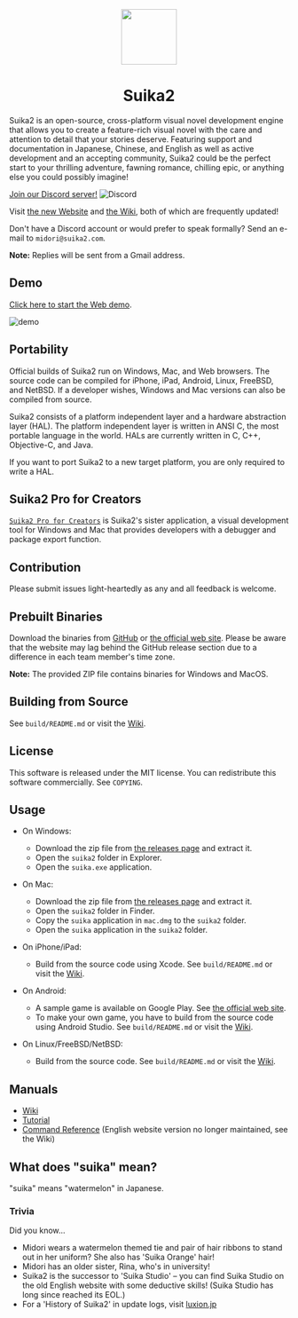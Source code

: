 <!-- Header -->
<div align="center">
	<img src="https://suika2.com/img/AppIcon.png" width="100" height="100"/>
	<h1>Suika2</h1>
</div>

<!-- Content -->

Suika2 is an open-source, cross-platform visual novel development engine that allows you to create a feature-rich visual novel with the care and attention to detail that your stories deserve. Featuring support and documentation in Japanese, Chinese, and English as well as active development and an accepting community, Suika2 could be the perfect start to your thrilling adventure, fawning romance, chilling epic, or anything else you could possibly imagine!

[Join our Discord server!](https://discord.gg/ZmvXxE8GFg)  ![Discord](https://discord.com/api/guilds/986623112617541677/widget.png)

Visit [the new Website](https://docs.suika2.com/) and [the Wiki](https://github.com/suika2engine/suika2/wiki), both of which are frequently updated!

Don't have a Discord account or would prefer to speak formally? Send an e-mail to `midori@suika2.com`.

**Note:** Replies will be sent from a Gmail address. 

## Demo

[Click here to start the Web demo](https://suika2.com/game-en/).

![demo](https://github.com/suika2engine/suika2/raw/master/doc/img/screenshot.jpg "screenshot")

## Portability

Official builds of Suika2 run on Windows, Mac, and Web browsers.
The source code can be compiled for iPhone, iPad, Android, Linux, FreeBSD, and NetBSD.
If a developer wishes, Windows and Mac versions can also be compiled from source.

Suika2 consists of a platform independent layer and a hardware abstraction layer (HAL).
The platform independent layer is written in ANSI C, the most portable language in the world.
HALs are currently written in C, C++, Objective-C, and Java.

If you want to port Suika2 to a new target platform, you are only required to write a HAL.

## Suika2 Pro for Creators

[`Suika2 Pro for Creators`](https://github.com/suika2engine/suika2/wiki/5.-Suika2-Pro-for-Creators) is Suika2's sister application, a visual development tool for Windows and Mac that provides developers with a debugger and package export function.

## Contribution

Please submit issues light-heartedly as any and all feedback is welcome.

## Prebuilt Binaries

Download the binaries from [GitHub]() or [the official web site](https://docs.suika2.com/). Please be aware that the website may lag behind the GitHub release section due to a difference in each team member's time zone.

**Note:** The provided ZIP file contains binaries for Windows and MacOS.

## Building from Source

See `build/README.md` or visit the [Wiki](https://github.com/suika2engine/suika2/wiki/1.-Installation-and-Building-from-Source).

## License

This software is released under the MIT license.
You can redistribute this software commercially.
See `COPYING`.

## Usage

* On Windows:
    * Download the zip file from [the releases page](https://github.com/suika2engine/suika2/releases) and extract it.
    * Open the `suika2` folder in Explorer.
    * Open the `suika.exe` application.

* On Mac:
    * Download the zip file from [the releases page](https://github.com/suika2engine/suika2/releases) and extract it.
    * Open the `suika2` folder in Finder.
    * Copy the `suika` application in `mac.dmg` to the `suika2` folder.
    * Open the `suika` application in the `suika2` folder.

* On iPhone/iPad:
    * Build from the source code using Xcode. See `build/README.md` or visit the [Wiki](https://github.com/suika2engine/suika2/wiki/1.-Installation-and-Building-from-Source#ios).

* On Android:
    * A sample game is available on Google Play. See [the official web site](https://suika2.com/en/).
    * To make your own game, you have to build from the source code using Android Studio. See `build/README.md` or visit the [Wiki](https://github.com/suika2engine/suika2/wiki/1.-Installation-and-Building-from-Source#android).

* On Linux/FreeBSD/NetBSD:
    * Build from the source code. See `build/README.md` or visit the [Wiki](https://github.com/suika2engine/suika2/wiki/1.-Installation-and-Building-from-Source#linux-binary-x86_64).

## Manuals

* [Wiki](https://github.com/suika2engine/suika2/wiki/1.-Installation-and-Building-from-Source)
* [Tutorial](https://github.com/suika2engine/suika2/wiki/Tutorial)
* [Command Reference](https://suika2.com/en/reference.html) (English website version no longer maintained, see the Wiki)

## What does "suika" mean?

"suika" means "watermelon" in Japanese.

### Trivia
Did you know...
* Midori wears a watermelon themed tie and pair of hair ribbons to stand out in her uniform? She also has 'Suika Orange' hair!
* Midori has an older sister, Rina, who's in university!
* Suika2 is the successor to 'Suika Studio' – you can find Suika Studio on the old English website with some deductive skills! (Suika Studio has long since reached its EOL.)
* For a 'History of Suika2' in update logs, visit [luxion.jp](https://luxion.jp/)
